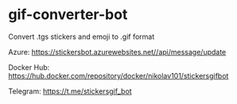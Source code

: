 # gif-converter-bot
Convert .tgs stickers and emoji to .gif format

Azure: https://stickersbot.azurewebsites.net//api/message/update 

Docker Hub: https://hub.docker.com/repository/docker/nikolav101/stickersgifbot

Telegram: https://t.me/stickersgif_bot
